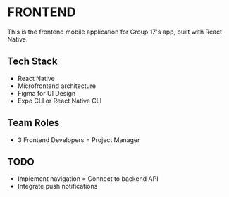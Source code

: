 # FRONTEND
This is the frontend mobile application for Group 17's app, built with React Native.

## Tech Stack
- React Native
- Microfrontend architecture
- Figma for UI Design
- Expo CLI or React Native CLI

## Team Roles
- 3 Frontend Developers
= Project Manager

## TODO
- Implement navigation
= Connect to backend API
- Integrate push notifications
